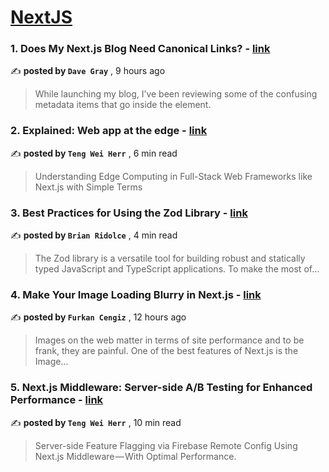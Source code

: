 
<h1><a href=https://medium.com/tag/nextjs/recommended target="_blank" rel="noopener noreferrer">NextJS</a></h1>
<h3>1. Does My Next.js Blog Need Canonical Links? - <a href=https://medium.com/@davegray_86804/does-my-next-js-blog-need-canonical-links-09d8930f98bf?source=tag_recommended_feed---------0-84----------nextjs----------9187be51_9514_45a5_9f14_cd126a9d6f68------- target="_blank" rel="noopener noreferrer">link</a></h3>

✍️ **posted by `Dave Gray`** <date> , 9 hours ago</date>

<blockquote>While launching my blog, I’ve been reviewing some of the confusing metadata items that go inside the <head> element.</blockquote>

<h3>2. Explained: Web app at the edge - <a href=https://medium.com/gitconnected/explained-web-app-at-the-edge-fb391985a0a5?source=tag_recommended_feed---------1-107----------nextjs----------9187be51_9514_45a5_9f14_cd126a9d6f68------- target="_blank" rel="noopener noreferrer">link</a></h3>

✍️ **posted by `Teng Wei Herr`** <date> , 6 min read</date>

<blockquote>Understanding Edge Computing in Full-Stack Web Frameworks like Next.js with Simple Terms</blockquote>

<h3>3. Best Practices for Using the Zod Library - <a href=https://medium.com/stackademic/best-practices-for-using-the-zod-library-a64dd337ec85?source=tag_recommended_feed---------2-85----------nextjs----------9187be51_9514_45a5_9f14_cd126a9d6f68------- target="_blank" rel="noopener noreferrer">link</a></h3>

✍️ **posted by `Brian Ridolce`** <date> , 4 min read</date>

<blockquote>The Zod library is a versatile tool for building robust and statically typed JavaScript and TypeScript applications. To make the most of…</blockquote>

<h3>4. Make Your Image Loading Blurry in Next.js - <a href=https://medium.com/@Furki4_4/make-your-image-loading-blurry-in-next-js-0f0e5bf3dc7c?source=tag_recommended_feed---------3-84----------nextjs----------9187be51_9514_45a5_9f14_cd126a9d6f68------- target="_blank" rel="noopener noreferrer">link</a></h3>

✍️ **posted by `Furkan Cengiz`** <date> , 12 hours ago</date>

<blockquote>Images on the web matter in terms of site performance and to be frank, they are painful. One of the best features of Next.js is the Image…</blockquote>

<h3>5. Next.js Middleware: Server-side A/B Testing for Enhanced Performance - <a href=https://medium.com/gitconnected/next-js-middleware-server-side-a-b-testing-for-enhanced-performance-f13ed0aa0b40?source=tag_recommended_feed---------4-107----------nextjs----------9187be51_9514_45a5_9f14_cd126a9d6f68------- target="_blank" rel="noopener noreferrer">link</a></h3>

✍️ **posted by `Teng Wei Herr`** <date> , 10 min read</date>

<blockquote>Server-side Feature Flagging via Firebase Remote Config Using Next.js Middleware — With Optimal Performance.</blockquote>

